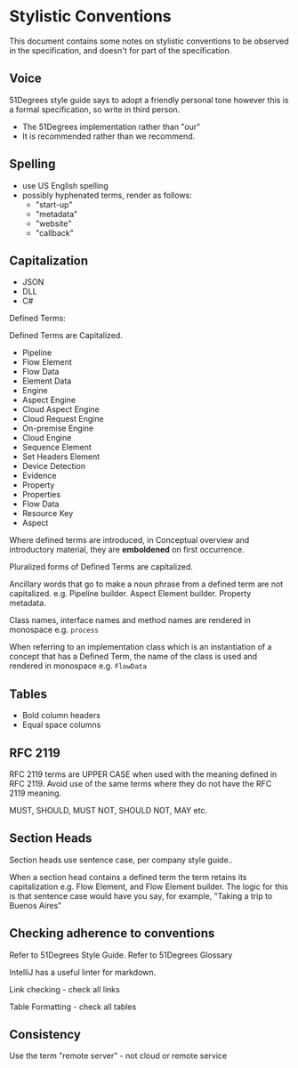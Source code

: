 # Stylistic Conventions

This document contains some notes on stylistic conventions to be observed
in the specification, and doesn't for part of the specification.

## Voice 

51Degrees style guide says to adopt a friendly personal tone
however this is a formal specification, so write in third person. 

- The 51Degrees implementation rather than "our"
- It is recommended rather than we recommend.

## Spelling

- use US English spelling
- possibly hyphenated terms, render as follows:
    - "start-up"
    - "metadata"
    - "website"
    - "callback"


## Capitalization

- JSON
- DLL
- C#

Defined Terms:

Defined Terms are Capitalized.

- Pipeline
- Flow Element
- Flow Data
- Element Data
- Engine
- Aspect Engine
- Cloud Aspect Engine
- Cloud Request Engine
- On-premise Engine
- Cloud Engine
- Sequence Element
- Set Headers Element
- Device Detection
- Evidence
- Property
- Properties
- Flow Data
- Resource Key
- Aspect

Where defined terms are introduced, in Conceptual overview and introductory
material, they are **emboldened** on first occurrence.

Pluralized forms of Defined Terms are capitalized.

Ancillary words that go to make a noun phrase from a defined term are not
capitalized. e.g. Pipeline builder. Aspect Element builder. Property metadata.

Class names, interface names and method names are rendered in monospace e.g. `process`

When referring to an implementation class which is an instantiation
of a concept that has a Defined Term, the name of
the class is used and rendered in monospace e.g. `FlowData`

## Tables
- Bold column headers
- Equal space columns

## RFC 2119

RFC 2119 terms are UPPER CASE when used with the meaning defined in RFC 2119.
Avoid use of the same terms where they do not have the RFC 2119 meaning.

MUST, SHOULD, MUST NOT, SHOULD NOT, MAY etc.

## Section Heads

Section heads use sentence case, per company style guide..

When a section head contains a defined term the term retains its
capitalization e.g. Flow Element, and Flow Element builder. The logic for this
is that sentence case would have you say, for example,
"Taking a trip to Buenos Aires"

## Checking adherence to conventions

Refer to 51Degrees Style Guide.
Refer to 51Degrees Glossary

IntelliJ has a useful linter for markdown.

Link checking - check all links

Table Formatting - check all tables

## Consistency

Use the term "remote server" - not cloud or remote service



